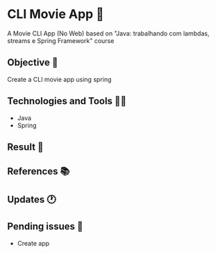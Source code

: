 # CLI Movie App 🚩

A Movie CLI App (No Web) based on "Java: trabalhando com lambdas, streams e Spring Framework" course

## Objective 📜

Create a CLI movie app using spring

## Technologies and Tools 👨‍💻

- Java
- Spring 

## Result 🎁

## References 📚

## Updates 🕐

## Pending issues 🚨

- Create app